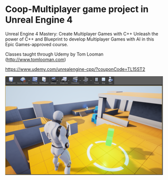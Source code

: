 # Coop-Multiplayer game project in Unreal Engine 4

Unreal Engine 4 Mastery: Create Multiplayer Games with C++
Unleash the power of C++ and Blueprint to develop Multiplayer Games with AI in this Epic Games-approved course.

Classes taught through Udemy by Tom Looman (http://www.tomlooman.com)

https://www.udemy.com/unrealengine-cpp/?couponCode=TL15ST2

![alt text](coopUE4.png)
